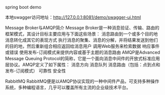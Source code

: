 spring boot demo

本地swagger访问地址：http://127.0.0.1:8081/demo/swagger-ui.html


Message Broker与AMQP简介
Message Broker是一种消息验证、传输、路由的框架模式，其设计目标主要应用与下面这些场景：
    消息路由到一个或多个目的地
    消息转化成其它的表现方式
    执行消息的聚集、消息的分解，并将结果发送到他们的目的地，然后重新组合相应返回给消息用户
    调用Web服务来检索数据
    响应事件或错误
    使用发布-订阅模式来提供内容或基于主题的消息路由
AMQP是Advanced Message Queuing Protocol的简称，它是一个面向消息中间件的开放式标准应用层协议。AMQP定义了如下属性：
    消息方向
    消息队列
    消息路由（包括：点到点和发布-订阅模式）
    可靠性
    安全性

RabbitMQ
RabbitMQ便是以AMQP协议实现的一种中间件产品，可支持多种操作系统，多种编程语言，几乎可以覆盖所有主流的企业级技术平台。

    